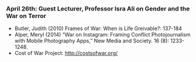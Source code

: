 ### April 26th: Guest Lecturer, Professor Isra Ali on Gender and the War on Terror

- Butler, Judith (2010) Frames of War: When is Life Greivable?:  137-184
- Alper, Meryl (2014) “War on Instagram: Framing Conflict Photojournalism with Mobile Photography Apps,” New Media and Society. 16 (8): 1233-1248.
- Cost of War Project: http://costsofwar.org/
